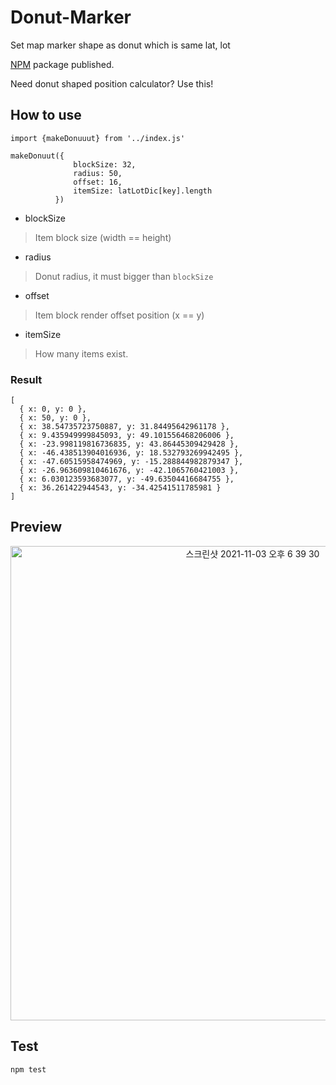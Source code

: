 # Donut-Marker
Set map marker shape as donut which is same lat, lot

[NPM](https://www.npmjs.com/package/donuuut) package published.

Need donut shaped position calculator? Use this!

## How to use

```
import {makeDonuuut} from '../index.js'

makeDonuut({
              blockSize: 32,
              radius: 50,
              offset: 16,
              itemSize: latLotDic[key].length
          })
```

- blockSize
> Item block size (width == height)

- radius
> Donut radius, it must bigger than `blockSize`

- offset
> Item block render offset position (x == y)

- itemSize
> How many items exist.

### Result

```
[
  { x: 0, y: 0 },
  { x: 50, y: 0 },
  { x: 38.54735723750887, y: 31.84495642961178 },
  { x: 9.435949999845093, y: 49.101556468206006 },
  { x: -23.998119816736835, y: 43.86445309429428 },
  { x: -46.438513904016936, y: 18.532793269942495 },
  { x: -47.60515958474969, y: -15.288844982879347 },
  { x: -26.963609810461676, y: -42.1065760421003 },
  { x: 6.030123593683077, y: -49.63504416684755 },
  { x: 36.261422944543, y: -34.42541511785981 }
]
```

## Preview

<div align="center">
  <img width="759" alt="스크린샷 2021-11-03 오후 6 39 30" src="https://user-images.githubusercontent.com/16532326/140037818-716fd2c0-6bfd-46ae-83c1-c85f34e55733.png">
</div>


## Test

```
npm test
```